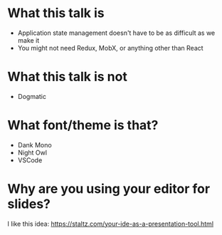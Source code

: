 # What this talk is

- Application state management doesn't have to be as difficult as we make it
- You might not need Redux, MobX, or anything other than React

# What this talk is not

- Dogmatic

# What font/theme is that?

- Dank Mono
- Night Owl
- VSCode

# Why are you using your editor for slides?

I like this idea: https://staltz.com/your-ide-as-a-presentation-tool.html
